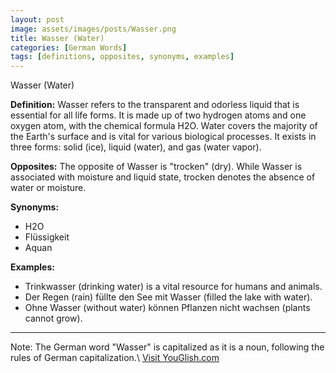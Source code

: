 ```yaml
---
layout: post
image: assets/images/posts/Wasser.png
title: Wasser (Water)
categories: [German Words]
tags: [definitions, opposites, synonyms, examples]
---
```

Wasser (Water)

**Definition:**
Wasser refers to the transparent and odorless liquid that is essential for all life forms. It is made up of two hydrogen atoms and one oxygen atom, with the chemical formula H2O. Water covers the majority of the Earth's surface and is vital for various biological processes. It exists in three forms: solid (ice), liquid (water), and gas (water vapor).

**Opposites:**
The opposite of Wasser is "trocken" (dry). While Wasser is associated with moisture and liquid state, trocken denotes the absence of water or moisture.

**Synonyms:**
- H2O
- Flüssigkeit
- Aquan

**Examples:**
- Trinkwasser (drinking water) is a vital resource for humans and animals.
- Der Regen (rain) füllte den See mit Wasser (filled the lake with water).
- Ohne Wasser (without water) können Pflanzen nicht wachsen (plants cannot grow).

----
Note: The German word "Wasser" is capitalized as it is a noun, following the rules of German capitalization.\ <a id="yg-widget-0" class="youglish-widget" data-query="Wasser" data-lang="german" data-components="8412" data-auto-start="0" data-bkg-color="theme_light" data-title="How%20to%20pronounce%20Wasser%20in%20German"  rel="nofollow" href="https://youglish.com">Visit YouGlish.com</a><script async src="https://youglish.com/public/emb/widget.js" charset="utf-8"></script>